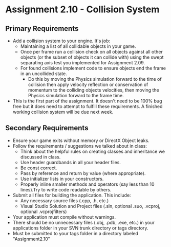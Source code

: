 # Assignment 2.10 - Collision System

## Primary Requirements

- Add a collision system to your engine. It's job:
  - Maintaining a list of all collidable objects in your game.
  - Once per frame run a collision check on all objects against all other objects (or the subset of objects it can collide with) using the swept separating axis test you implemented for Assignment 2.09.
  - For found collisions implement code to ensure objects end the frame in an uncollided state.
    - Do this by moving the Physics simulation forward to the time of collision then apply velocity reflection or conservation of momentum to the colliding objects velocities, then moving the Physics simulation forward to the frame time.
- This is the first part of the assignment. It doesn't need to be 100% bug free but it does need to attempt to fulfill these requirements. A finished working collision system will be due next week.

## Secondary Requirements

- Ensure your game exits without memory or DirectX Object leaks.
- Follow the requirements / suggestions we talked about in class:
  - Think about the helpful rules on creating classes and inheritance we discussed in class.
  - Use header guardbands in all your header files.
  - Be const correct.
  - Pass by reference and return by value (where appropriate).
  - Use initializer lists in your constructors.
  - Properly inline smaller methods and operators (say less than 10 lines).Try to write code readable by others.
- Submit all files for building the application. This include:
  - Any necessary source files (.cpp, .h, etc.)
  - Visual Studio Solution and Project files (.sln, optional .suo, .vcproj, optional .vcprojfilters)
- Your application must compile without warnings.
- There should be no unnecessary files (.obj, .pdb, .exe, etc.) in your applications folder in your SVN trunk directory or tags directory.
- Must be submitted to your tags folder in a directory labeled "Assignment2.10"